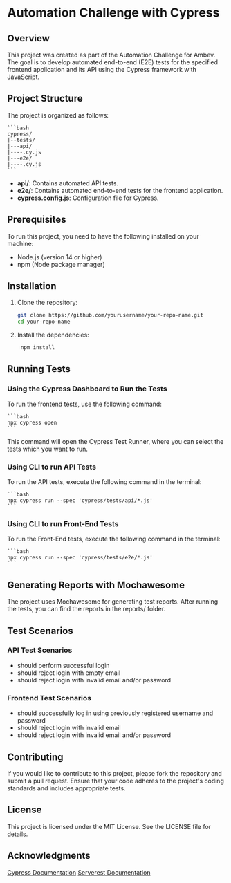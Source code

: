 # Automation Challenge with Cypress

## Overview

This project was created as part of the Automation Challenge for Ambev. The goal is to develop automated end-to-end (E2E) tests for the specified frontend application and its API using the Cypress framework with JavaScript.

## Project Structure

The project is organized as follows:

    ```bash
    cypress/
    |--tests/
    |---api/
    |----.cy.js
    |---e2e/
    |----.cy.js
    ```

- **api/**: Contains automated API tests.
- **e2e/**: Contains automated end-to-end tests for the frontend application.
- **cypress.config.js**: Configuration file for Cypress.

## Prerequisites

To run this project, you need to have the following installed on your machine:

- Node.js (version 14 or higher)
- npm (Node package manager)

## Installation

1. Clone the repository:

   ```bash
   git clone https://github.com/yourusername/your-repo-name.git
   cd your-repo-name
    ```

2. Install the dependencies:

   ```bash
    npm install
    ```

## Running Tests

### Using the Cypress Dashboard to Run the Tests

To run the frontend tests, use the following command:

    ```bash
    npx cypress open
    ```
This command will open the Cypress Test Runner, where you can select the tests which you want to run.

### Using CLI to run API Tests 

To run the API tests, execute the following command in the terminal:

    ```bash
    npx cypress run --spec 'cypress/tests/api/*.js'
    ```

### Using CLI to run Front-End Tests 

To run the Front-End tests, execute the following command in the terminal:

    ```bash
    npx cypress run --spec 'cypress/tests/e2e/*.js'
    ```

## Generating Reports with Mochawesome

The project uses Mochawesome for generating test reports. After running the tests, you can find the reports in the reports/ folder.

## Test Scenarios

### API Test Scenarios

- should perform successful login
- should reject login with empty email
- should reject login with invalid email and/or password

### Frontend Test Scenarios

- should successfully log in using previously registered username and password
- should reject login with invalid email
- should reject login with invalid email and/or password

## Contributing

If you would like to contribute to this project, please fork the repository and submit a pull request. Ensure that your code adheres to the project's coding standards and includes appropriate tests.

## License

This project is licensed under the MIT License. See the LICENSE file for details.

## Acknowledgments

[Cypress Documentation](https://docs.cypress.io/)
[Serverest Documentation](https://serverest.dev/)